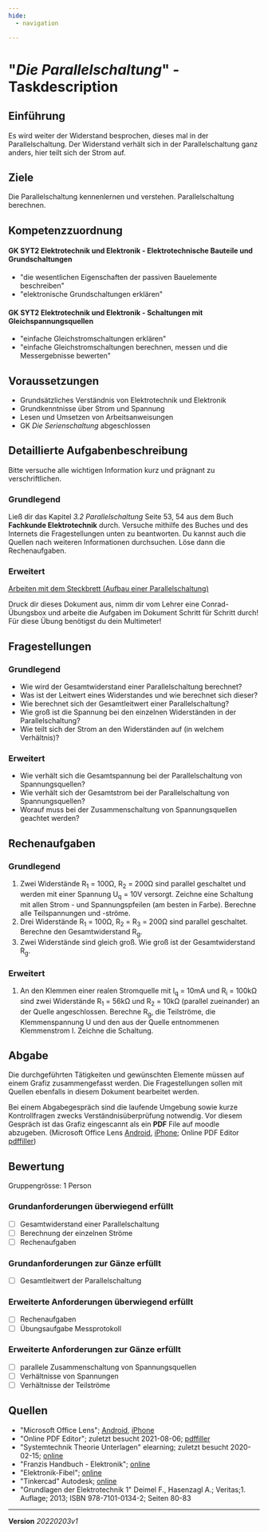 ```yaml
---
hide:
  - navigation

---
```


# "*Die Parallelschaltung*" - Taskdescription

## Einführung
Es wird weiter der Widerstand besprochen, dieses mal in der Parallelschaltung. Der Widerstand verhält sich in der Parallelschaltung ganz anders, hier teilt sich der Strom auf.

## Ziele
Die Parallelschaltung kennenlernen und verstehen. Parallelschaltung berechnen.

## Kompetenzzuordnung

#### GK SYT2  Elektrotechnik und Elektronik - Elektrotechnische Bauteile und Grundschaltungen

* "die wesentlichen Eigenschaften der passiven Bauelemente beschreiben"
* "elektronische Grundschaltungen erklären"

#### GK SYT2  Elektrotechnik und Elektronik - Schaltungen mit Gleichspannungsquellen

* "einfache Gleichstromschaltungen erklären"
* "einfache Gleichstromschaltungen berechnen, messen und die Messergebnisse bewerten"

## Voraussetzungen

* Grundsätzliches Verständnis von Elektrotechnik und Elektronik
* Grundkenntnisse über Strom und Spannung
* Lesen und Umsetzen von Arbeitsanweisungen
* GK *Die Serienschaltung* abgeschlossen

## Detaillierte Aufgabenbeschreibung
Bitte versuche alle wichtigen Information kurz und prägnant zu verschriftlichen.

### Grundlegend

Ließ dir das Kapitel *3.2 Parallelschaltung* Seite 53, 54 aus dem Buch **Fachkunde Elektrotechnik** durch. Versuche mithilfe des Buches und des Internets die Fragestellungen unten zu beantworten. Du kannst auch die Quellen nach weiteren Informationen durchsuchen. Löse dann die Rechenaufgaben.

### Erweitert

[Arbeiten mit dem Steckbrett (Aufbau einer Parallelschaltung)]()

Druck dir dieses Dokument aus, nimm dir vom Lehrer eine Conrad-Übungsbox und arbeite die Aufgaben im Dokument Schritt für Schritt durch!
Für diese Übung benötigst du dein Multimeter!


## Fragestellungen

### Grundlegend

- Wie wird der Gesamtwiderstand einer Parallelschaltung berechnet?
- Was ist der Leitwert eines Widerstandes und wie berechnet sich dieser?
- Wie berechnet sich der Gesamtleitwert einer Parallelschaltung?
- Wie groß ist die Spannung bei den einzelnen Widerständen in der Parallelschaltung?
- Wie teilt sich der Strom an den Widerständen auf (in welchem Verhältnis)?

### Erweitert

* Wie verhält sich die Gesamtspannung bei der Parallelschaltung von Spannungsquellen?
* Wie verhält sich der Gesamtstrom bei der Parallelschaltung von Spannungsquellen?
* Worauf muss bei der Zusammenschaltung von Spannungsquellen geachtet werden?

## Rechenaufgaben

### Grundlegend

1. Zwei Widerstände R<sub>1</sub> = 100Ω, R<sub>2</sub> = 200Ω sind parallel geschaltet und werden mit einer Spannung U<sub>q</sub> = 10V versorgt. Zeichne eine Schaltung mit allen Strom - und Spannungspfeilen (am besten in Farbe). Berechne alle Teilspannungen und -ströme.
1. Drei Widerstände R<sub>1</sub> = 100Ω, R<sub>2</sub> = R<sub>3</sub> = 200Ω sind parallel geschaltet. Berechne den Gesamtwiderstand R<sub>g</sub>. 
1. Zwei Widerstände sind gleich groß. Wie groß ist der Gesamtwiderstand R<sub>g</sub>. 


### Erweitert

1. An den Klemmen einer realen Stromquelle mit I<sub>q</sub> = 10mA und R<sub>i</sub> = 100kΩ sind zwei Widerstände R<sub>1</sub> = 56kΩ und R<sub>2</sub> = 10kΩ (parallel zueinander) an der Quelle angeschlossen. Berechne R<sub>g</sub>, die Teilströme, die Klemmenspannung U und den aus der Quelle entnommenen Klemmenstrom I. Zeichne die Schaltung. 


## Abgabe
Die durchgeführten Tätigkeiten und gewünschten Elemente müssen auf einem Grafiz zusammengefasst werden. Die Fragestellungen sollen mit Quellen ebenfalls in diesem Dokument bearbeitet werden.

Bei einem Abgabegespräch sind die laufende Umgebung sowie kurze Kontrollfragen zwecks Verständnisüberprüfung notwendig. Vor diesem Gespräch ist das Grafiz eingescannt als ein **PDF** File auf moodle abzugeben. (Microsoft Office Lens [Android](https://play.google.com/store/apps/details?id=com.microsoft.office.officelens&hl=de_AT&gl=US), [iPhone](https://apps.apple.com/at/app/microsoft-office-lens-pdf-scan/id975925059); Online PDF Editor [pdffiller](https://www.pdffiller.com/de/))

## Bewertung
Gruppengrösse: 1 Person
### Grundanforderungen **überwiegend erfüllt**
- [ ] Gesamtwiderstand einer Parallelschaltung
- [ ] Berechnung der einzelnen Ströme
- [ ] Rechenaufgaben
### Grundanforderungen **zur Gänze erfüllt**
- [ ] Gesamtleitwert der Parallelschaltung
### Erweiterte Anforderungen **überwiegend erfüllt**

- [ ] Rechenaufgaben
- [ ] Übungsaufgabe Messprotokoll

### Erweiterte Anforderungen **zur Gänze erfüllt**

- [ ] parallele Zusammenschaltung von Spannungsquellen
- [ ] Verhältnisse von Spannungen
- [ ] Verhältnisse der Teilströme

## Quellen
* "Microsoft Office Lens";  [Android](https://play.google.com/store/apps/details?id=com.microsoft.office.officelens&hl=de_AT&gl=US), [iPhone](https://apps.apple.com/at/app/microsoft-office-lens-pdf-scan/id975925059)
* "Online PDF Editor"; zuletzt besucht 2021-08-06; [pdffiller](https://www.pdffiller.com/de/)
* "Systemtechnik Theorie Unterlagen" elearning; zuletzt besucht 2020-02-15; [online](https://elearning.tgm.ac.at/course/view.php?id=199)
* "Franzis Handbuch - Elektronik"; [online](https://elearning.tgm.ac.at/pluginfile.php/9730/mod_resource/content/0/FranzisHandbuch-Elektronik.pdf)
* "Elektronik-Fibel"; [online](https://elearning.tgm.ac.at/pluginfile.php/9728/mod_resource/content/0/Elektronik-Fibel.pdf)
* "Tinkercad" Autodesk; [online](https://www.tinkercad.com/learn/circuits/lessons)
* "Grundlagen der Elektrotechnik 1" Deimel F., Hasenzagl A.; Veritas;1. Auflage; 2013; ISBN 978-7101-0134-2; Seiten 80-83

---
**Version** *20220203v1*